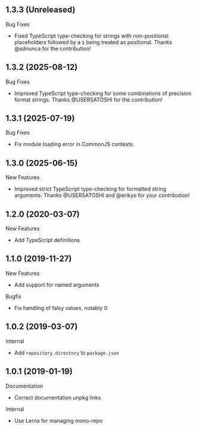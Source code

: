 ## 1.3.3 (Unreleased)

Bug Fixes

- Fixed TypeScript type-checking for strings with non-positional placeholders followed by a `$` being treated as positional. Thanks @sdnunca for the contribution!

## 1.3.2 (2025-08-12)

Bug Fixes

- Improved TypeScript type-checking for some combinations of precision format strings. Thanks @USERSATOSHI for the contribution!

## 1.3.1 (2025-07-19)

Bug Fixes

- Fix module loading error in CommonJS contexts.

## 1.3.0 (2025-06-15)

New Features

- Improved strict TypeScript type-checking for formatted string arguments. Thanks @USERSATOSHI and @erikyo for your contribution!

## 1.2.0 (2020-03-07)

New Features

- Add TypeScript definitions

## 1.1.0 (2019-11-27)

New Features

- Add support for named arguments

Bugfix

- Fix handling of falsy values, notably 0

## 1.0.2 (2019-03-07)

Internal

- Add `repository.directory` to `package.json`

## 1.0.1 (2019-01-19)

Documentation

- Correct documentation unpkg links

Internal

- Use Lerna for managing mono-repo
